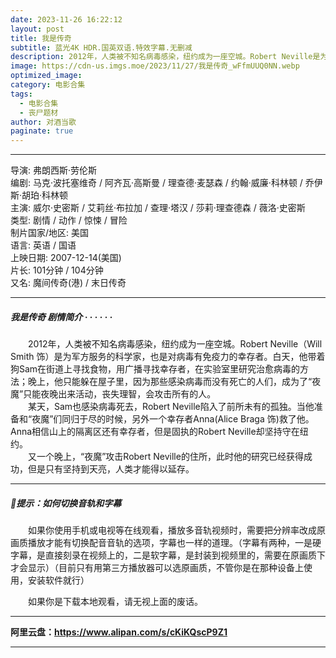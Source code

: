 ```yaml
---
date: 2023-11-26 16:22:12
layout: post
title: 我是传奇
subtitle: 蓝光4K HDR.国英双语.特效字幕.无删减
description: 2012年，人类被不知名病毒感染，纽约成为一座空城。Robert Neville是为军方服务的科学家，也是对病毒有免疫力的幸存者。白天，他带着狗Sam在街道上寻找食物，用广播寻找幸存者，在实验室里研究治愈病毒的方法；晚上，他只能躲在屋子里，因为那些感染病毒而没有死亡的人们...
image: https://cdn-us.imgs.moe/2023/11/27/我是传奇_wFfmUUQ0NN.webp
optimized_image: 
category: 电影合集
tags:
  - 电影合集
  - 丧尸题材
author: 对酒当歌
paginate: true
---
```



---

导演: 弗朗西斯·劳伦斯  
编剧: 马克·波托塞维奇 / 阿齐瓦·高斯曼 / 理查德·麦瑟森 / 约翰·威廉·科林顿 / 乔伊斯·胡珀·科林顿  
主演: 威尔·史密斯 / 艾莉丝·布拉加 / 查理·塔汉 / 莎莉·理查德森 / 薇洛·史密斯  
类型: 剧情 / 动作 / 惊悚 / 冒险  
制片国家/地区: 美国  
语言: 英语 / 国语  
上映日期: 2007-12-14(美国)  
片长: 101分钟 / 104分钟  
又名: 魔间传奇(港) / 末日传奇  

---

##### 我是传奇 剧情简介 · · · · · ·

　　2012年，人类被不知名病毒感染，纽约成为一座空城。Robert Neville（Will Smith 饰）是为军方服务的科学家，也是对病毒有免疫力的幸存者。白天，他带着狗Sam在街道上寻找食物，用广播寻找幸存者，在实验室里研究治愈病毒的方法；晚上，他只能躲在屋子里，因为那些感染病毒而没有死亡的人们，成为了“夜魔”只能夜晚出来活动，丧失理智，会攻击所有的人。  
　　某天，Sam也感染病毒死去，Robert Neville陷入了前所未有的孤独。当他准备和“夜魔”们同归于尽的时候，另外一个幸存者Anna(Alice Braga 饰)救了他。Anna相信山上的隔离区还有幸存者，但是固执的Robert Neville却坚持守在纽约。  
　　又一个晚上，“夜魔”攻击Robert Neville的住所，此时他的研究已经获得成功，但是只有坚持到天亮，人类才能得以延存。  

---

##### 🔔提示：如何切换音轨和字幕

　　如果你使用手机或电视等在线观看，播放多音轨视频时，需要把分辨率改成原画质播放才能有切换配音音轨的选项，字幕也一样的道理。（字幕有两种，一是硬字幕，是直接刻录在视频上的，二是软字幕，是封装到视频里的，需要在原画质下才会显示）（目前只有用第三方播放器可以选原画质，不管你是在那种设备上使用，安装软件就行）

　　如果你是下载本地观看，请无视上面的废话。

---

**阿里云盘：<https://www.alipan.com/s/cKiKQscP9Z1>**

---
